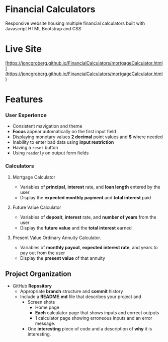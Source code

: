 # Financial Calculators

Responsive website housing multiple financial calculators built with Javascript HTML Bootstrap and CSS
# Live Site

[https://joncgroberg.github.io/FinancialCalculators/mortgageCalculator.html](https://joncgroberg.github.io/FinancialCalculators/mortgageCalculator.html)

# Features

### User Experience

- Consistent mavigation and theme
- **Focus** appear automatically on the first input field
- Displaying monetary values **2 decimal** point values and **$** where needed
- Inability to enter bad data using **input restriction**
- Having a `reset` button
- Using `readonly` on output form fields

### Calculators 

1. Mortgage Calculator

   - Variables of **principal**, **interest** rate, and **loan length** entered by the user
   - Display the **expected monthly payment** and **total interest** paid

2. Future Value Calculator

   - Variables of **deposit**, **interest** rate, and **number of years** from the user
   - Display the **future value** and the **total interest** earned

3. Present Value Ordinary Annuity Calculator.

   - Variables of **monthly payout**, **expected interest rate**, and years to pay out from
     the user
   - Display the **present value** of that annuity



## Project Organization

- GitHub **Repository**
  - Appropriate **branch** structure and **commit** history
  - Include a **README.md** file that describes your project and
    - Screen shots
      - Home page
      - **Each** calculator page that shows inputs and correct outputs
      - 1 calculator page showing erroneous inputs and an error message.
    - One **interesting** piece of code and a description of **why** it is interesting.
